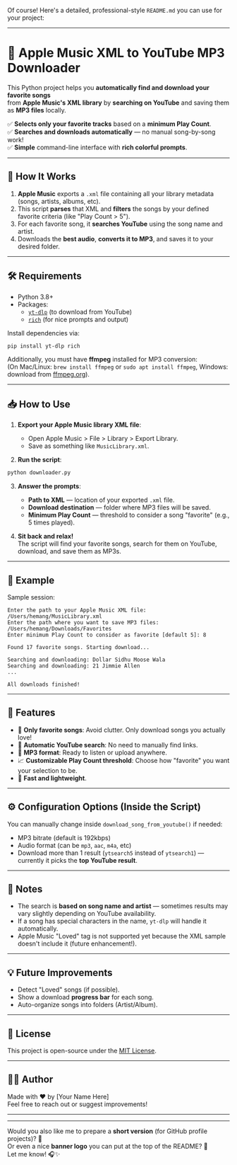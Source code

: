 Of course! Here's a detailed, professional-style `README.md` you can use for your project:

---

# 🎵 Apple Music XML to YouTube MP3 Downloader

This Python project helps you **automatically find and download your favorite songs**  
from **Apple Music's XML library** by **searching on YouTube** and saving them as **MP3 files** locally.

✅ **Selects only your favorite tracks** based on a **minimum Play Count**.  
✅ **Searches and downloads automatically** — no manual song-by-song work!  
✅ **Simple** command-line interface with **rich colorful prompts**.

---

## 📂 How It Works

1. **Apple Music** exports a `.xml` file containing all your library metadata (songs, artists, albums, etc).
2. This script **parses** that XML and **filters** the songs by your defined favorite criteria (like "Play Count > 5").
3. For each favorite song, it **searches YouTube** using the song name and artist.
4. Downloads the **best audio**, **converts it to MP3**, and saves it to your desired folder.

---

## 🛠 Requirements

- Python 3.8+
- Packages:
  - [`yt-dlp`](https://github.com/yt-dlp/yt-dlp) (to download from YouTube)
  - [`rich`](https://github.com/Textualize/rich) (for nice prompts and output)

Install dependencies via:

```bash
pip install yt-dlp rich
```

Additionally, you must have **ffmpeg** installed for MP3 conversion:  
(On Mac/Linux: `brew install ffmpeg` or `sudo apt install ffmpeg`, Windows: download from [ffmpeg.org](https://ffmpeg.org/)).

---

## 📥 How to Use

1. **Export your Apple Music library XML file**:
   - Open Apple Music > File > Library > Export Library.
   - Save as something like `MusicLibrary.xml`.

2. **Run the script**:

```bash
python downloader.py
```

3. **Answer the prompts**:
   - **Path to XML** — location of your exported `.xml` file.
   - **Download destination** — folder where MP3 files will be saved.
   - **Minimum Play Count** — threshold to consider a song "favorite" (e.g., 5 times played).

4. **Sit back and relax!**  
The script will find your favorite songs, search for them on YouTube, download, and save them as MP3s.

---

## 📄 Example

Sample session:

```
Enter the path to your Apple Music XML file: /Users/hemang/MusicLibrary.xml
Enter the path where you want to save MP3 files: /Users/hemang/Downloads/Favorites
Enter minimum Play Count to consider as favorite [default 5]: 8

Found 17 favorite songs. Starting download...

Searching and downloading: Dollar Sidhu Moose Wala
Searching and downloading: 21 Jimmie Allen
...

All downloads finished!
```

---

## 🎯 Features

- 🎯 **Only favorite songs**: Avoid clutter. Only download songs you actually love!
- 🔎 **Automatic YouTube search**: No need to manually find links.
- 🎵 **MP3 format**: Ready to listen or upload anywhere.
- 📈 **Customizable Play Count threshold**: Choose how "favorite" you want your selection to be.
- 🚀 **Fast and lightweight**.

---

## ⚙️ Configuration Options (Inside the Script)

You can manually change inside `download_song_from_youtube()` if needed:
- MP3 bitrate (default is 192kbps)
- Audio format (can be `mp3`, `aac`, `m4a`, etc)
- Download more than 1 result (`ytsearch5` instead of `ytsearch1`) — currently it picks the **top YouTube result**.

---

## 📌 Notes

- The search is **based on song name and artist** — sometimes results may vary slightly depending on YouTube availability.
- If a song has special characters in the name, `yt-dlp` will handle it automatically.
- Apple Music "Loved" tag is not supported yet because the XML sample doesn't include it (future enhancement!).

---

## 💡 Future Improvements

- Detect "Loved" songs (if possible).
- Show a download **progress bar** for each song.
- Auto-organize songs into folders (Artist/Album).

---

## 📜 License

This project is open-source under the [MIT License](LICENSE).

---

## 🙋‍♂️ Author

Made with ❤️ by [Your Name Here]  
Feel free to reach out or suggest improvements!

---

---

Would you also like me to prepare a **short version** (for GitHub profile projects)? 🚀  
Or even a nice **banner logo** you can put at the top of the README? 🎨  
Let me know! 🎧✨